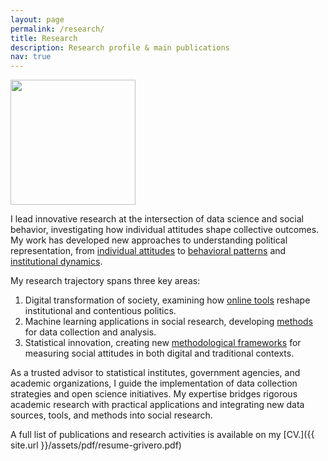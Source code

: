 ```yaml
---
layout: page
permalink: /research/
title: Research
description: Research profile & main publications
nav: true
---
```


<div class="profile float-right">
<img src="/assets/img/9.jpg" width=200px height="auto" class="img-fluid z-depth-1 rounded">
</div>

I lead innovative research at the intersection of data science and social behavior, investigating how individual attitudes shape collective outcomes. My work has developed new approaches to understanding political representation, from [individual attitudes](https://www.journals.uchicago.edu/doi/pdf/10.1086/709672) to [behavioral patterns](https://www.cambridge.org/core/journals/political-science-research-and-methods/article/rooting-out-corruption-or-rooting-for-corruption-the-heterogeneous-electoral-consequences-of-scandals/902FCB9C6DF2CCB1DB73E57AC07AD5D4) and [institutional dynamics](https://www.sciencedirect.com/science/article/abs/pii/S0176268015000592).

My research trajectory spans three key areas:
1. Digital transformation of society, examining how [online tools](https://www.amazon.com/Retooling-Politics-Digital-Shaping-Democracy/dp/1108419402) reshape institutional and contentious politics.
2. Machine learning applications in social research, developing [methods](https://journals.sagepub.com/doi/abs/10.1177/1525822X221107053) for data collection and analysis.
3. Statistical innovation, creating new [methodological frameworks](https://rsa.tandfonline.com/doi/abs/10.1080/21582041.2017.1325924) for measuring social attitudes in both digital and traditional contexts.

As a trusted advisor to statistical institutes, government agencies, and academic organizations, I guide the implementation of data collection strategies and open science initiatives. My expertise bridges rigorous academic research with practical applications and integrating new data sources, tools, and methods into social research.

A full list of publications and research activities is available on my
[CV.]({{ site.url }}/assets/pdf/resume-grivero.pdf)
